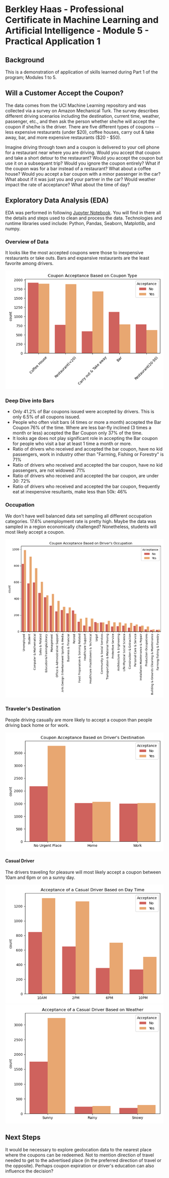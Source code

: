 # Berkley Haas - Professional Certificate in Machine Learning and Artificial Intelligence - Module 5 - Practical Application 1

## Background

This is a demonstration of application of skills learned during Part 1 of the program; Modules 1 to 5.

## Will a Customer Accept the Coupon?

The data comes from the UCI Machine Learning repository and was collected via a survey on Amazon Mechanical Turk. The survey describes different driving scenarios including the destination, current time, weather, passenger, etc., and then ask the person whether she/he will accept the coupon if she/he is the driver. There are five different types of coupons -- less expensive restaurants (under \$20), coffee houses, carry out & take away, bar, and more expensive restaurants (\$20 - \$50). 

Imagine driving through town and a coupon is delivered to your cell phone for a restaurant near where you are driving. Would you accept that coupon and take a short detour to the restaurant? Would you accept the coupon but use it on a subsequent trip? Would you ignore the coupon entirely? What if the coupon was for a bar instead of a restaurant? What about a coffee house? Would you accept a bar coupon with a minor passenger in the car? What about if it was just you and your partner in the car? Would weather impact the rate of acceptance? What about the time of day?

## Exploratory Data Analysis (EDA)

EDA was performed in following [Jupyter Notebook](prompt.ipynb). You will find in there all the details and steps used to clean and process the data. Technologies and runtime libraries used include: Python, Pandas, Seaborn, Matplotlib, and numpy.

### Overview of Data

It looks like the most accepted coupons were those to inexpensive restaurants or take outs. Bars and expansive restaurants are the least favorite among drivers.

![Coupon Category Histogram](images/coupon_category_histogram.png)

### Deep Dive into Bars

- Only 41.2% of Bar coupons issued were accepted by drivers. This is only 6.5% of all coupons issued.
- People who often visit bars (4 times or more a month) accepted the Bar Coupon 76% of the time. Where are less bar-fly inclined (3 times a month or less) accepted the Bar Coupon only 37% of the time. 
- It looks age does not play significant role in accepting the Bar coupon for people who visit a bar at least 1 time a month or more.
- Ratio of drivers who received and accepted the bar coupon, have no kid passengers, work in industry other than "Farming, Fishing or Forestry" is 71% 
- Ratio of drivers who received and accepted the bar coupon, have no kid passengers, are not widowed: 71%
- Ratio of drivers who received and accepted the bar coupon, are under 30: 72%
- Ratio of drivers who received and accepted the bar coupon, frequently eat at inexpensive resultants, make less than 50k: 46%

### Occupation

We don't have well balanced data set sampling all different occupation categories. 17.6% unemployment rate is pretty high. Maybe the data was sampled in a region economically challenged? Nonetheless, students will most likely accept a coupon.

![Driver Occupation](images/driver_occupation.png)

### Traveler's Destination

People driving casually are more likely to accept a coupon than people driving back home or for work. 

![Driver Destination](images/driver_destination.png)

#### Casual Driver

The drivers traveling for pleasure will most likely accept a coupon between 10am and 6pm or on a sunny day.

![Driving Time](images/driver_casual_driving_time.png)
![Driving Weather](images/driver_casual_driving_weather.png)

## Next Steps

It would be necessary to explore geolocation data to the nearest place where the coupons can be redeemed. Not to mention direction of travel needed to get to the advertised place (in the preferred direction of travel or the opposite). Perhaps coupon expiration or driver's education can also influence the decision?
